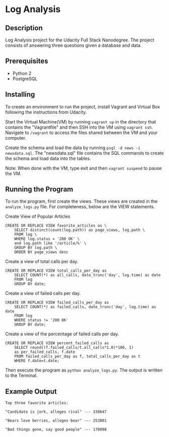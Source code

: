 # Log Analysis

## Description
Log Analysis project for the Udacity Full Stack Nanodegree. The project consists of answering three questions given a database and data.

## Prerequisites
- Python 2
- PostgreSQL

## Installing
To create an environment to run the project, install Vagrant and Virtual Box following the instructions from Udacity.

Start the Virtual Machine(VM) by running `vagrant up` in the directory that contains the "Vagrantfile" and then SSH into the VM using `vagrant ssh`. Navigate to `/vagrant` to access the files shared between the VM and your computer.

Create the schema and load the data by running `psql -d news -i newsdata.sql`. The "newsdata.sql" file
contains the SQL commands to create the schema and load data into the tables.

Note: When done with the VM, type exit and then `vagrant suspend` to pause the VM.

## Running the Program
To run the program, first create the views. These views are created in the `analyze_logs.py` file. For completeness, below are the VIEW statements.

Create View of Popular Articles
```
CREATE OR REPLACE VIEW favorite_articles as \
    SELECT distinct(count(log.path)) as page_views, log.path \
    FROM log \
    WHERE log.status = '200 OK' \
    and log.path like '/article/%' \
    GROUP BY log.path \
    ORDER BY page_views desc
```

Create a view of total calls per day.
```
CREATE OR REPLACE VIEW total_calls_per_day as
    SELECT COUNT(*) as all_calls, date_trunc('day', log.time) as date
    FROM log
    GROUP BY date;
```

Create a view of failed calls per day.
```
CREATE OR REPLACE VIEW failed_calls_per_day as
    SELECT COUNT(*) as failed_calls, date_trunc('day', log.time) as date
    FROM log
    WHERE status != '200 OK'
    GROUP BY date;
```

Create a view of the percentage of failed calls per day.
```
CREATE OR REPLACE VIEW percent_failed_calls as
    SELECT round((f.failed_calls/t.all_calls*1.0)*100, 1)
    as per_failed_calls, f.date
    FROM failed_calls_per_day as f, total_calls_per_day as t
    WHERE f.date=t.date;
```


Then execute the program as `python analyze_logs.py`. The output is written to the Terminal.

## Example Output
```
Top three favorite articles:

"Candidate is jerk, alleges rival" --- 338647

"Bears love berries, alleges bear" --- 253801

"Bad things gone, say good people" --- 170098
```
